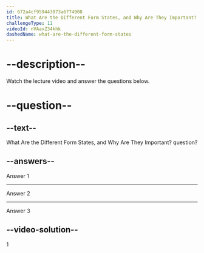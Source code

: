 ```yaml
---
id: 672a4cf959443073a6774908
title: What Are the Different Form States, and Why Are They Important?
challengeType: 11
videoId: nVAaxZ34khk
dashedName: what-are-the-different-form-states
---
```


# --description--

Watch the lecture video and answer the questions below.

# --question--

## --text--

What Are the Different Form States, and Why Are They Important? question?

## --answers--

Answer 1

---

Answer 2

---

Answer 3

## --video-solution--

1
